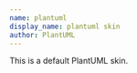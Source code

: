 ```yaml
---
name: plantuml
display_name: plantuml skin
author: PlantUML
---
```

This is a default PlantUML skin.